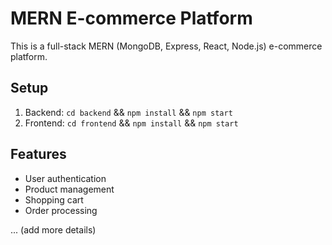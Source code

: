 # MERN E-commerce Platform

This is a full-stack MERN (MongoDB, Express, React, Node.js) e-commerce platform.

## Setup

1. Backend: `cd backend` && `npm install` && `npm start`
2. Frontend: `cd frontend` && `npm install` && `npm start`

## Features

- User authentication
- Product management
- Shopping cart
- Order processing

... (add more details)

